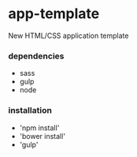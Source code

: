 # app-template
New HTML/CSS application template

### dependencies

* sass
* gulp
* node


### installation

* 'npm install'
* 'bower install'
* 'gulp'